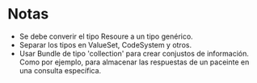 # Notas

- Se debe converir el tipo Resoure a un tipo genérico.
- Separar los tipos en ValueSet, CodeSystem y otros.
- Usar Bundle de tipo 'collection' para crear conjustos de información. Como por ejemplo, para almacenar las respuestas de un paceinte en una consulta específica.